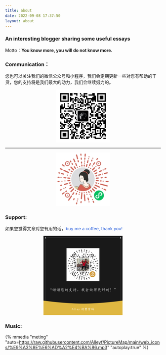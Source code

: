 ```yaml
---
title: about
date: 2022-09-08 17:37:50
layout: about
---
```


### **An interesting blogger sharing some useful essays**

Motto：**You know more, you will do not know more.**

### Communication：

您也可以关注我们的微信公众号和小程序，我们会定期更新一些对您有帮助的干货，您的支持将是我们最大的动力，我们会继续努力的。

<div align='center'>
    <img src="https://raw.githubusercontent.com/Alleyf/PictureMap/main/web_icons/%E5%85%AC%E4%BC%97%E5%8F%B7.jpg" style="zoom:50%;"/> </div>

---
<div align='center'>
    <img src="https://raw.githubusercontent.com/Alleyf/PictureMap/main/web_icons/%E5%B0%8F%E7%A8%8B%E5%BA%8F.jpg" style="zoom: 67%;"/> </div>
<h3>Support:</h3>

如果您觉得文章对您有用的话，<font color="#245bdb">buy me a coffee, thank you!</font>

<div align='center'>
    <img src="https://raw.githubusercontent.com/Alleyf/PictureMap/main/web_icons/image-20220910212636463.png" alt="image-20220910212636463" style="zoom: 25%; pic_center" /></div>
<h3>Music:</h3>

{% mmedia "meting" "auto=https://raw.githubusercontent.com/Alleyf/PictureMap/main/web_icons/%E9%A3%8E%E6%AD%A2%E4%BA%86.mp3" "autoplay:true" %}
